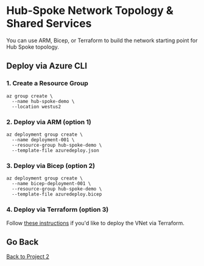 # Hub-Spoke Network Topology & Shared Services

You can use ARM, Bicep, or Terraform to build the network starting point for Hub Spoke topology.

## Deploy via Azure CLI

### 1. Create a Resource Group

```
az group create \
  --name hub-spoke-demo \
  --location westus2
```

### 2. Deploy via ARM (option 1)

```
az deployment group create \
  --name deployment-001 \
  --resource-group hub-spoke-demo \
  --template-file azuredeploy.json
```

### 3. Deploy via Bicep (option 2)

```
az deployment group create \
  --name bicep-deployment-001 \
  --resource-group hub-spoke-demo \
  --template-file azuredeploy.bicep
```

### 4. Deploy via Terraform (option 3)

Follow [these instructions](https://github.com/mikepfeiffer/azure-network-101/tree/main/projects/Project%202/templates/Terraform) if you'd like to deploy the VNet via Terraform.

## Go Back
[Back to Project 2](https://github.com/mikepfeiffer/azure-network-101/tree/main/projects/Project%202)